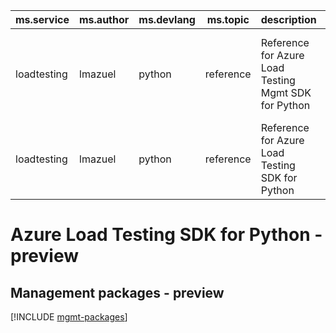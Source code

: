 | ms.service | ms.author | ms.devlang | ms.topic | description | ms.data | title | author |
|------------|-----------|------------|----------|-------------|---------|-------|--------|
| loadtesting|lmazuel|python|reference|Reference for Azure Load Testing Mgmt SDK for Python|10/13/2022|Azure Load Testing Mgmt SDK for Python|lmazuel|
| loadtesting|lmazuel|python|reference|Reference for Azure Load Testing SDK for Python|10/26/2022|Azure Load Testing SDK for Python|lmazuel|

# Azure Load Testing SDK for Python - preview

## Management packages - preview
[!INCLUDE [mgmt-packages](load-testing-mgmt-index.md)]
